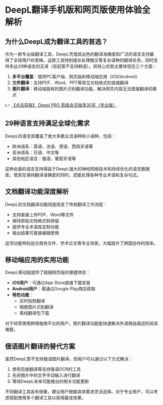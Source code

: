 # DeepL翻译手机版和网页版使用体验全解析

## 为什么DeepL成为翻译工具的首选？

作为一款专业级翻译工具，DeepL凭借其出色的翻译准确度和广泛的语言支持赢得了全球用户的青睐。这款工具特别擅长处理俄文等复杂语种的翻译任务，同时支持多达29种语言的互译（目前暂不支持韩语）。其核心优势主要体现在三个方面：

1. **多平台覆盖**：提供PC客户端、网页版和移动端应用（iOS/Android）
2. **文件翻译**：支持PDF、Word、PPT等常见文档格式的直接翻译
3. **图片翻译**：移动端独有的图片识别翻译功能，解决网页内容无法直接翻译的痛点

👉 [【点击获取】 Deepl PRO 高级会员独享30天（专业版） ](https://bit.ly/DEepl)

## 29种语言支持满足全球化需求

DeepL的语言库覆盖了绝大多数主流语种和小语种，包括：
- 欧洲语系：英语、法语、德语、西班牙语等
- 亚洲语系：日语、中文等
- 其他地区语言：俄语、葡萄牙语等

这种全面的语言支持得益于DeepL强大的神经网络技术和持续优化的语言数据库，使其在保持翻译准确度的同时，还能处理各种专业术语和复杂句式。

## 文档翻译功能深度解析

DeepL的文档翻译功能彻底改变了传统翻译工作流程：
- 支持直接上传PDF、Word等文件
- 保持原始文档格式和排版
- 提供专业术语库定制功能
- 输出结果可直接编辑使用

这项功能特别适合商务文件、学术论文等专业场景，大幅提升了跨国协作的效率。

## 移动端应用的实用功能

DeepL移动版提供了超越网页版的便捷体验：
- **iOS用户**：可通过App Store直接下载安装
- **Android用户**：需通过Google Play商店获取
- **特色功能**：
  - 实时拍照翻译
  - 相册图片识别翻译
  - 离线翻译包下载

对于经常使用跨境电商平台的用户，图片翻译功能能快速解决外语商品描述的阅读难题。

## 俄语图片翻译的替代方案

虽然DeepL暂不支持俄语图片翻译，但用户可以通过以下方式解决：
1. 使用百度翻译等支持俄语OCR的工具
2. 先将图片中的文字手动输入进行翻译
3. 等待DeepL未来可能推出的相关功能更新

不同翻译工具各有侧重，建议用户根据具体需求灵活选择。对于专业用户，可以考虑搭配使用多个翻译工具以获得最佳效果。